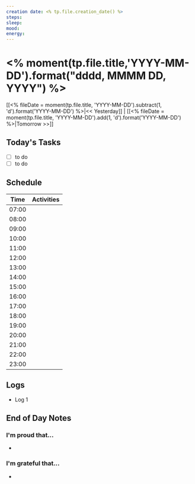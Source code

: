 ```yaml
---
creation date: <% tp.file.creation_date() %>
steps: 
sleep: 
mood: 
energy: 
---
```

# <% moment(tp.file.title,'YYYY-MM-DD').format("dddd, MMMM DD, YYYY") %>

[[<% fileDate = moment(tp.file.title, 'YYYY-MM-DD').subtract(1, 'd').format('YYYY-MM-DD') %>|<< Yesterday]] | [[<% fileDate = moment(tp.file.title, 'YYYY-MM-DD').add(1, 'd').format('YYYY-MM-DD') %>|Tomorrow >>]] 


## Today's Tasks

- [ ] to do
- [ ] to do

## Schedule

| **Time** | **Activities** |
| -------- | -------------- |
| 07:00    |                | 
| 08:00    |                |
| 09:00    |                |
| 10:00    |                |
| 11:00    |                |
| 12:00    |                |
| 13:00    |                |
| 14:00    |                |
| 15:00    |                |
| 16:00    |                |
| 17:00    |                |
| 18:00    |                |
| 19:00    |                |
| 20:00    |                |
| 21:00    |                |
| 22:00    |                |
| 23:00    |                |

## Logs

- Log 1


## End of Day Notes

### I'm proud that...

- 

### I'm grateful that...

- 
